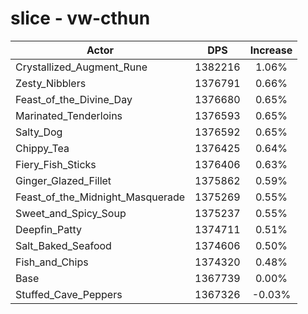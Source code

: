 # slice - vw-cthun
| Actor | DPS | Increase |
|---|:---:|:---:|
|Crystallized_Augment_Rune|1382216|1.06%|
|Zesty_Nibblers|1376791|0.66%|
|Feast_of_the_Divine_Day|1376680|0.65%|
|Marinated_Tenderloins|1376593|0.65%|
|Salty_Dog|1376592|0.65%|
|Chippy_Tea|1376425|0.64%|
|Fiery_Fish_Sticks|1376406|0.63%|
|Ginger_Glazed_Fillet|1375862|0.59%|
|Feast_of_the_Midnight_Masquerade|1375269|0.55%|
|Sweet_and_Spicy_Soup|1375237|0.55%|
|Deepfin_Patty|1374711|0.51%|
|Salt_Baked_Seafood|1374606|0.50%|
|Fish_and_Chips|1374320|0.48%|
|Base|1367739|0.00%|
|Stuffed_Cave_Peppers|1367326|-0.03%|
